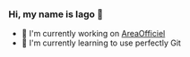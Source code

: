 ﻿### Hi, my name is Iago 👋

 - 🔭 I'm currently working on <a href="https://areaofficiel.github.io/" target="_blank">AreaOfficiel</a>
 - 🌱 I'm currently learning to use perfectly Git

<!--
- 🔭 I’m currently working on ...
- 🌱 I’m currently learning ...
- 👯 I’m looking to collaborate on ...
- 🤔 I’m looking for help with ...
- 💬 Ask me about ...
- 📫 How to reach me: ...
- 😄 Pronouns: ...
- ⚡ Fun fact: ...
-->
